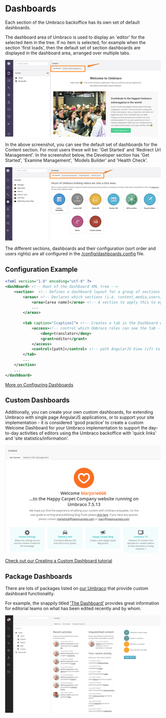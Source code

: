 # Dashboards

Each section of the Umbraco backoffice has its own set of default dashboards.

The dashboard area of Umbraco is used to display an 'editor' for the selected item in the tree. If no item is selected, for example when the section 'first loads', then the default set of section dashboards are displayed in the dashboard area, arranged over multiple tabs.

![Content Section Dashboards](images/content-dashboards.png)

In the above screenshot, you can see the default set of dashboards for the Content section. For most users these will be: 'Get Started' and 'Redirect Url Management'. In the screenshot below, the Developer section has 'Get Started', 'Examine Management', 'Models Builder' and 'Health Check'.

![Developer Section Dashboards](images/developer-dashboards.png)

The different sections, dashboards and their configuration (sort order and users rights) are all configured in the [/config/dashboards.config](../../Reference/Config/dashboard/index.md) file.

## Configuration Example

```xml
<?xml version="1.0" encoding="utf-8" ?> 
<dashBoard> <!-- Root of the dashboard XML tree -->
	<section>  <!-- Defines a dashboard layout for a group of sections -->
		<areas> <!-- Declares which sections (i.e. content,media,users,[your own]-->
			<area>[area name]</area> <!-- A section to apply this to eg 'content' -->
			...
		</areas>

		<tab caption="[caption]"> <!-- Creates a tab in the Dashboard with the assigned caption -->
			<access><!-- control which Umbraco roles can see the tab -->
				<deny>translator</deny>
				<grant>editor</grant>
			</access>
			<control>[path]</control> <!-- path AngularJS View (v7) to load into the tab -->
		</tab>
		...
	</section>
	...
</dashBoard>
```

[More on Configuring Dashboards](../../Reference/Config/dashboard/index.md)

## Custom Dashboards

Additionally, you can create your own custom dashboards, for extending Umbraco with single page AngularJS applications, or to support your site implementation - it is considered 'good practice' to create a custom Welcome Dashboard for your Umbraco implementation to support the day-to-day activities of editors using the Umbraco backoffice with 'quick links' and 'site statistics/information'.

![Example Custom Welcome Dashboard](images/welcome-example.png)

[Check out our Creating a Custom Dashboard tutorial](../../Tutorials/Creating-a-Custom-Dashboard/index.md)

## Package Dashboards

There are lots of packages listed on <a href="/projects/?category=Backoffice%20extensions">our Umbraco</a> that provide custom dashboard functionality.

For example, the snappily titled <a href="/projects/backoffice-extensions/the-dashboard/">'The Dashboard'</a> provides great information for editorial teams on what has been edited recently and by whom.

!['The Dashboard' Dashboard Package](images/the-dashboard-package.png)

